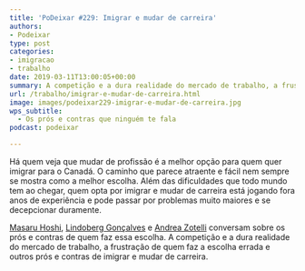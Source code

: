 ```yaml
---
title: 'PoDeixar #229: Imigrar e mudar de carreira'
authors:
- Podeixar
type: post
categories:
- imigracao
- trabalho
date: 2019-03-11T13:00:05+00:00
summary: A competição e a dura realidade do mercado de trabalho, a frustração de quem faz a escolha errada e outros prós e contras de imigrar e mudar de carreira.
url: /trabalho/imigrar-e-mudar-de-carreira.html
image: images/podeixar229-imigrar-e-mudar-de-carreira.jpg
wps_subtitle:
  - Os prós e contras que ninguém te fala
podcast: podeixar

---
```



Há quem veja que mudar de profissão é a melhor opção para quem quer imigrar para o Canadá. O caminho que parece atraente e fácil nem sempre se mostra como a melhor escolha. Além das dificuldades que todo mundo tem ao chegar, quem opta por imigrar e mudar de carreira está jogando fora anos de experiência e pode passar por problemas muito maiores e se decepcionar duramente.

[Masaru Hoshi][1], [Lindoberg Gonçalves][2] e [Andrea Zotelli][3] conversam sobre os prós e contras de quem faz essa escolha. A competição e a dura realidade do mercado de trabalho, a frustração de quem faz a escolha errada e outros prós e contras de imigrar e mudar de carreira.<figure class="wp-block-embed-youtube wp-block-embed is-type-video is-provider-youtube wp-embed-aspect-16-9 wp-has-aspect-ratio">

<div class="wp-block-embed__wrapper">
  <span class="embed-youtube" style="text-align:center; display: block;"></span>
</div></figure>



 [1]: /japa
 [2]: /berg
 [3]: /andreazotelli
 [4]: https://vempra.ca/seguroviagem